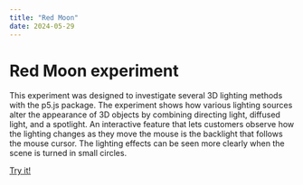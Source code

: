 ```yaml
---
title: "Red Moon"
date: 2024-05-29
---
```

# Red Moon experiment 

This experiment was designed to investigate several 3D lighting methods with the p5.js package. The experiment shows how various lighting sources alter the appearance of 3D objects by combining directing light, diffused light, and a spotlight. An interactive feature that lets customers observe how the lighting changes as they move the mouse is the backlight that follows the mouse cursor. The lighting effects can be seen more clearly when the scene is turned in small circles.

[Try it!](/skills-github-pages/Experiment77/Red_moon/index.html)
